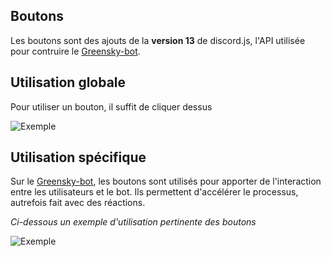 ## Boutons
Les boutons sont des ajouts de la **version 13** de discord.js, l'API utilisée pour contruire le [Greensky-bot](https://bit.ly/3tK2gAL).

## Utilisation globale
Pour utiliser un bouton, il suffit de cliquer dessus

![Exemple](https://media.discordapp.net/attachments/976356791451529236/977571935066132510/unknown.png)

## Utilisation spécifique
Sur le [Greensky-bot](https://bit.ly/3tK2gAL), les boutons sont utilisés pour apporter de l'interaction entre les utilisateurs et le bot. Ils permettent d'accélérer le processus, autrefois fait avec des réactions.

*Ci-dessous un exemple d'utilisation pertinente des boutons*

![Exemple](https://media.discordapp.net/attachments/976356791451529236/977572291611336734/unknown.png?width=547&height=676)